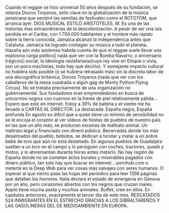 Cuando el reggae se hizo universal
50 años después de su fundación, se relanza Discos Troyanos, sello clave en la globalización de la música jamaicana que sembró las semillas de festivales como el ROTOTOM, que arranca ayer.
DIOS MUSICAL ESTILO ARISTÓTELES. M.
Es una de las historias mas extraordinarias de la descolonización. A pesar de ser una isla perdida en el Caribe, con 1.700.000 habitantes y el hombre más rápido sobre la tierra conocida, Jamaica alcanzó la independencia antes que Cataluña. Jamaica ha logrado contagiar su música a todo el planeta. Hazaña aún más asobrosa habida cuenta de que el reggae suele llevar una explosiva carga político[ nada que ver con la Bomba Navarro, o aniversario trágicos]-social, la ideología rastafariana(cuyo rey vive en Etiopía o vivía, son un poco machistas, todo hay que decirlo).
Y semejante impacto cultural no hubiera sido posible (o sé hubiera retrasado más) sin la discreta labor de una discográfica británica, Discos Troyanos [nada que ver con los caballeros de la mesa cuadrada o algún gag de Monty Python Flying Circus]. No se trataba precisamente de una organización no gubernamental. Sus fundadores eran emprendedores en busca de unicornios negros con cuernos en la frente de piel relativamente pálida... Espero que esté en internet. Estoy a 39% de batería y el viento me ha llevado a CARTAS AL DIRECTOR. La destacada:
España negra, España profunda
En agosto es difícil que a quien tiene un mínimo de sensibilidad no se le encoja el corazón al ver vídeos de fiestas de pueblos de nuestro país en las que un año más, se producen escenas de maltrato animal. Un maltrato legal y financiado con dinero público. Becerradas donde los más desalmados del pueblo, bebidos, se dedican a torutar y matar a un pobre bebé de toro que aún no está destetado. En algunos pueblos de Guadaljara sueltan a un toro en el campo y lo persiguen con coches, tractores, _quads_ y motos, y lo atoremantan durante horas antes matarlo.
No hay región de España donde no se cometan actos burales y miserables pagados con dinero público, tan solo hay que buscar en internet... pornhub.com o meterte en la Deep Web para ver cosas más salvajes con seres humanos. O esperar al que viento pase las hojas del periódico para leer 1356 páginas que detallan los horrores.
Italia declara el estado de emergecia en Génova por un año, pero corazones abiertos con los negros que cruzan mares.
Apple tiene mucha pasta y muchos animales. Buffet, cree en ellos. En capítulos anteriores, exactamente el tercer día de este mes.
RESCATADOS 524 INMIGRANTES EN EL ESTRECHO GRACIAS A LOS GIBRALTAREÑOS Y LAS GASOLINERAS DEL DE MEDIOAMBIENTE EN EUROPA.
